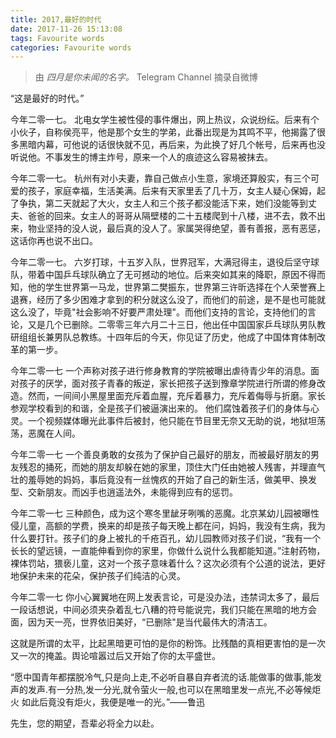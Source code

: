 ```yaml
---
title: 2017,最好的时代
date: 2017-11-26 15:13:08
tags: Favourite words
categories: Favourite words
---
```

> 由 *四月是你未闻的名字。* Telegram Channel 摘录自微博

“这是最好的时代。”

今年二零一七。
北电女学生被性侵的事件爆出，网上热议，众说纷纭。后来有个小伙子，自称侯亮平，他是那个女生的学弟，此番出现是为其鸣不平，他揭露了很多黑暗内幕，可他说的话很快就不见，再后来，为此换了好几个帐号，后来再也没听说他。不事发生的博主炸号，原来一个人的痕迹这么容易被抹去。

今年二零一七。
杭州有对小夫妻，靠自己做点小生意，家境还算殷实，有三个可爱的孩子，家庭幸福，生活美满。后来有天家里丢了几十万，女主人疑心保姆，起了争执，第二天就起了大火，女主人和三个孩子都没能活下来，她们没能等到丈夫、爸爸的回来。女主人的哥哥从隔壁楼的二十五楼爬到十八楼，进不去，救不出来，物业坚持的没人说，最后真的没人了。家属哭得绝望，善有善报，恶有恶惩，这话你再也说不出口。

今年二零一七。
六岁打球，十五岁入队，世界冠军，大满冠得主，退役后坚守球队，带着中国乒乓球队确立了无可撼动的地位。后来突如其来的降职，原因不得而知，他的学生世界第一马龙，世界第二樊振东，世界第三许昕选择在个人荣誉赛上退赛，经历了多少困难才拿到的积分就这么没了，而他们的前途，是不是也可能就这么没了，毕竟"社会影响不好要严肃处理"。而他们支持的言论，支持他们的言论，又是几个已删除。二零零三年六月二十三日，他出任中国国家乒乓球队男队教研组组长兼男队总教练。十四年后的今天，你见证了历史，他成了中国体育体制改革的第一步。

今年二零一七
一个声称对孩子进行修身教育的学院被曝出虐待青少年的消息。面对孩子的厌学，面对孩子青春的叛逆，家长把孩子送到豫章学院进行所谓的修身改造。然而，一间间小黑屋里面充斥着血腥，充斥着暴力，充斥着侮辱与折磨。家长参观学校看到的和谐，全是孩子们被逼演出来的。 他们腐蚀着孩子们的身体与心灵。一个视频媒体曝光此事件后被封，他只能在节目里无奈又无助的说，地狱坦荡荡，恶魔在人间。

今年二零一七
一个善良勇敢的女孩为了保护自己最好的朋友，而被最好朋友的男友残忍的捅死，而她的朋友却躲在她的家里，顶住大门任由她被人残害，并理直气壮的羞辱她的妈妈，事后竟没有一丝愧疚的开始了自己的新生活，做美甲、换发型、交新朋友。而凶手也逍遥法外，未能得到应有的惩罚。

今年二零一七
三种颜色，成为这个寒冬里龇牙咧嘴的恶魔。北京某幼儿园被曝性侵儿童，高额的学费，换来的却是孩子每天晚上都在问，妈妈，我没有生病，我为什么要打针。孩子们的身上被扎的千疮百孔，幼儿园教师对孩子们说，“我有一个长长的望远镜，一直能伸看到你的家里，你做什么说什么我都能知道。”注射药物，裸体罚站，猥亵儿童，这对一个孩子意味着什么？这次必须有个公道的说法，更好地保护未来的花朵，保护孩子们纯洁的心灵。

今年二零一七
你小心翼翼地在网上发表言论，可是没办法，违禁词太多了，最后一段话想说，中间必须夹杂着乱七八糟的符号能说完，我们只能在黑暗的地方会面，因为天一亮，世界依旧美好，“已删除"是当代最伟大的清洁工。

这就是所谓的太平，比起黑暗更可怕的是你的粉饰。比残酷的真相更害怕的是一次又一次的掩盖。舆论喧嚣过后又开始了你的太平盛世。

“愿中国青年都摆脱冷气,只是向上走,不必听自暴自弃者流的话.能做事的做事,能发声的发声.有一分热,发一分光,就令萤火一般,也可以在黑暗里发一点光,不必等候炬火 如此后竟没有炬火，我便是唯一的光。”——鲁迅 ​

先生，您的期望，吾辈必将全力以赴。
